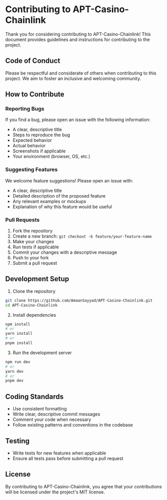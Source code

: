 # Contributing to APT-Casino-Chainlink

Thank you for considering contributing to APT-Casino-Chainlink! This document provides guidelines and instructions for contributing to the project.

## Code of Conduct

Please be respectful and considerate of others when contributing to this project. We aim to foster an inclusive and welcoming community.

## How to Contribute

### Reporting Bugs

If you find a bug, please open an issue with the following information:
- A clear, descriptive title
- Steps to reproduce the bug
- Expected behavior
- Actual behavior
- Screenshots if applicable
- Your environment (browser, OS, etc.)

### Suggesting Features

We welcome feature suggestions! Please open an issue with:
- A clear, descriptive title
- Detailed description of the proposed feature
- Any relevant examples or mockups
- Explanation of why this feature would be useful

### Pull Requests

1. Fork the repository
2. Create a new branch: `git checkout -b feature/your-feature-name`
3. Make your changes
4. Run tests if applicable
5. Commit your changes with a descriptive message
6. Push to your fork
7. Submit a pull request

## Development Setup

1. Clone the repository
```bash
git clone https://github.com/AmaanSayyad/APT-Casino-Chainlink.git
cd APT-Casino-Chainlink
```

2. Install dependencies
```bash
npm install
# or
yarn install
# or
pnpm install
```

3. Run the development server
```bash
npm run dev
# or
yarn dev
# or
pnpm dev
```

## Coding Standards

- Use consistent formatting
- Write clear, descriptive commit messages
- Comment your code when necessary
- Follow existing patterns and conventions in the codebase

## Testing

- Write tests for new features when applicable
- Ensure all tests pass before submitting a pull request

## License

By contributing to APT-Casino-Chainlink, you agree that your contributions will be licensed under the project's MIT license. 